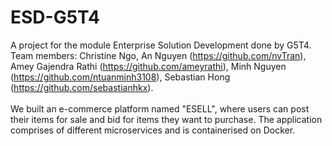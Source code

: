 # ESD-G5T4
A project for the module Enterprise Solution Development done by G5T4.<br>
Team members: Christine Ngo, An Nguyen (https://github.com/nvTran), Amey Gajendra Rathi (https://github.com/ameyrathi), Minh Nguyen (https://github.com/ntuanminh3108), Sebastian Hong (https://github.com/sebastianhkx). <br>
<br>
We built an e-commerce platform named "ESELL", where users can post their items for sale and bid for items they want to purchase. The application comprises of different microservices and is containerised on Docker.
